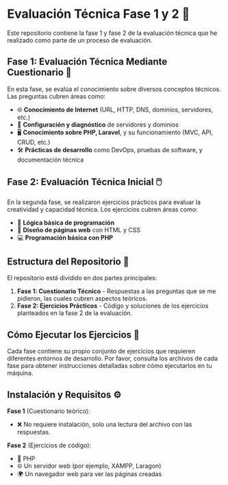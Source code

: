 # Evaluación Técnica Fase 1 y 2 📝

Este repositorio contiene la fase 1 y fase 2 de la evaluación técnica que he realizado como parte de un proceso de evaluación.

## Fase 1: Evaluación Técnica Mediante Cuestionario 🤔

En esta fase, se evalúa el conocimiento sobre diversos conceptos técnicos. Las preguntas cubren áreas como:

- 🌐 **Conocimiento de Internet** (URL, HTTP, DNS, dominios, servidores, etc.)
- 🔧 **Configuración y diagnóstico** de servidores y dominios
- 🖥️ **Conocimiento sobre PHP, Laravel**, y su funcionamiento (MVC, API, CRUD, etc.)
- 🛠️ **Prácticas de desarrollo** como DevOps, pruebas de software, y documentación técnica

## Fase 2: Evaluación Técnica Inicial 🖱️

En la segunda fase, se realizaron ejercicios prácticos para evaluar la creatividad y capacidad técnica. Los ejercicios cubren áreas como:

- 🔢 **Lógica básica de programación**
- 🎨 **Diseño de páginas web** con HTML y CSS
- 💻 **Programación básica con PHP**

## Estructura del Repositorio 📂

El repositorio está dividido en dos partes principales:

1. **Fase 1: Cuestionario Técnico** - Respuestas a las preguntas que se me pidieron, las cuales cubren aspectos teóricos.
2. **Fase 2: Ejercicios Prácticos** - Código y soluciones de los ejercicios planteados en la fase 2 de la evaluación.

## Cómo Ejecutar los Ejercicios 🚀

Cada fase contiene su propio conjunto de ejercicios que requieren diferentes entornos de desarrollo. Por favor, consulta los archivos de cada fase para obtener instrucciones detalladas sobre cómo ejecutarlos en tu máquina.

## Instalación y Requisitos ⚙️

**Fase 1** (Cuestionario teórico):
- ❌ No requiere instalación, solo una lectura del archivo con las respuestas.

**Fase 2** (Ejercicios de código):
- 🔧 PHP
- 🌐 Un servidor web (por ejemplo, XAMPP, Laragon)
- 🌍 Un navegador web para ver las páginas creadas


